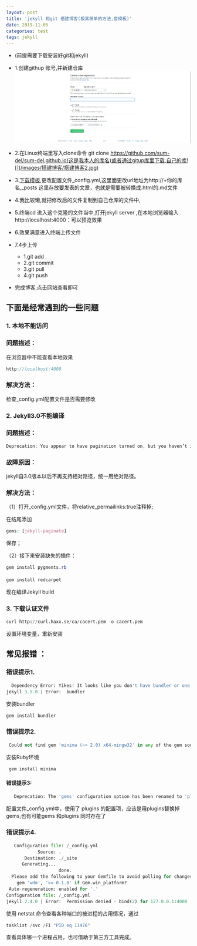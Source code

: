 ```yaml
---
layout: post
title: 'jekyll 和git 搭建博客(极其简单的方法,套模板)'
date: 2019-11-05
categories: test
tags: jekyll
---
```


- (前提需要下载安装好git和jekyll)

- 1.创建githup 账号,并新建仓库![](/images/搭建博客/sendpix0.jpg)

  

- 2.在Linux终端里写入clone命令 git clone https://github.com/sum-del/sum-del.github.io(这是我本人的库名)或者通过gitup库里下载,自己的库![](/images/搭建博客/搭建博客2.jpg)

- 3.[下载模板](http://jekyllthemes.org/),更改配置文件_config.yml,这里面更改url地址为http://+你的库名,_posts 这里存放要发表的文章，也就是需要被转换成.html的.md文件

- 4.我比较懒,就把修改后的文件复制到自己仓库的文件中,

- 5.终端cd 进入这个克隆的文件当中,打开jekyll server ,在本地浏览器输入http://localhost:4000：可以预览效果

- 6.效果满意进入终端上传文件

- 7.4步上传

  - 1.git add .
  - 2.git commit
  - 3.git pull
  - 4.git push

- 完成博客,点击网站查看即可

## 下面是经常遇到的一些问题

### 1. 本地不能访问

### 问题描述：

在浏览器中不能查看本地效果

```cpp
http://localhost:4000
```

### 解决方法：

检查_config.yml配置文件是否需要修改

### 2. Jekyll3.0不能编译

### 问题描述：

```csharp
Deprecation: You appear to have pagination turned on, but you haven’t included the jekyll-paginate gem. Ensure you have gems: [jekyll-paginate] in your configuration file.
```

### 故障原因：

jekyll自3.0版本以后不再支持相对路径，统一用绝对路径。

### 解决方法：

（1）打开_config.yml文件，将relative_permailinks:true注释掉;

在结尾添加

```css
gems: [jekyll-paginate]
```

保存；

（2）接下来安装缺失的插件：

```css
gem install pygments.rb

gem install redcarpet
```

现在编译Jekyll build

### 3. 下载认证文件

```python
curl http://curl.haxx.se/ca/cacert.pem -o cacert.pem
```

设置环境变量，重新安装

## 常见报错 ：

### 错误提示1.

```python
  Dependency Error: Yikes! It looks like you don't have bundler or one of its dependencies installed. In order to use Jekyll as currently configured, you'll need to install this gem. The full error message from Ruby is: 'cannot load such file -- bundler' If you run into trouble, you can find helpful resources at https://jekyllrb.com/help/!
jekyll 3.5.0 | Error:  bundler
```

安装bundler

```python
gem install bundler
```

###  错误提示2.

```python
 Could not find gem 'minima (~> 2.0) x64-mingw32' in any of the gem sources listed in your Gemfile. (Bundler::GemNotFound)
```

安装Ruby环境

```python
 gem install minima
```

#### 错误提示3:

```python
   Deprecation: The 'gems' configuration option has been renamed to 'plugins'. Please update your config file accordingly.
```

配置文件_config.yml中，使用了 plugins 的配置项，应该是用plugins替换掉gems,也有可能gems 和plugins 同时存在了

### 错误提示4.

```python
   Configuration file: /_config.yml
            Source: .
       Destination: ./_site
      Generating...
                    done.
  Please add the following to your Gemfile to avoid polling for changes:
    gem 'wdm', '>= 0.1.0' if Gem.win_platform?
 Auto-regeneration: enabled for '.'
Configuration file: /_config.yml
jekyll 2.4.0 | Error:  Permission denied - bind(2) for 127.0.0.1:4000
```

使用 netstat 命令查看各种端口的被进程的占用情况，通过

```python
tasklist /svc /FI "PID eq 11476"
```

查看具体哪一个进程占用，也可借助于第三方工具完成。

